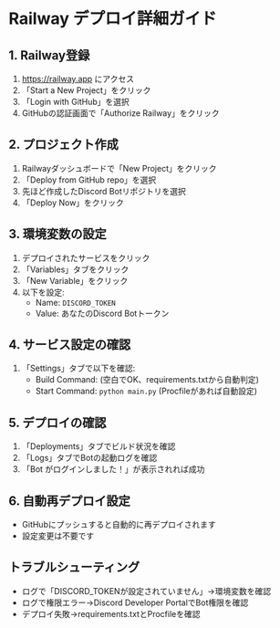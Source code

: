 # Railway デプロイ詳細ガイド

## 1. Railway登録
1. https://railway.app にアクセス
2. 「Start a New Project」をクリック
3. 「Login with GitHub」を選択
4. GitHubの認証画面で「Authorize Railway」をクリック

## 2. プロジェクト作成
1. Railwayダッシュボードで「New Project」をクリック
2. 「Deploy from GitHub repo」を選択
3. 先ほど作成したDiscord Botリポジトリを選択
4. 「Deploy Now」をクリック

## 3. 環境変数の設定
1. デプロイされたサービスをクリック
2. 「Variables」タブをクリック
3. 「New Variable」をクリック
4. 以下を設定:
   - Name: `DISCORD_TOKEN`
   - Value: あなたのDiscord Botトークン

## 4. サービス設定の確認
1. 「Settings」タブで以下を確認:
   - Build Command: (空白でOK、requirements.txtから自動判定)
   - Start Command: `python main.py` (Procfileがあれば自動設定)

## 5. デプロイの確認
1. 「Deployments」タブでビルド状況を確認
2. 「Logs」タブでBotの起動ログを確認
3. 「Bot がログインしました！」が表示されれば成功

## 6. 自動再デプロイ設定
- GitHubにプッシュすると自動的に再デプロイされます
- 設定変更は不要です

## トラブルシューティング
- ログで「DISCORD_TOKENが設定されていません」→環境変数を確認
- ログで権限エラー→Discord Developer PortalでBot権限を確認
- デプロイ失敗→requirements.txtとProcfileを確認